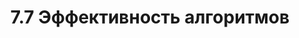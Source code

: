 ---
title: '7.7 Эффективность алгоритмов'
metaTitle: '7.7 Эффективность алгоритмов'
metaDescription: '7.7 Эффективность алгоритмов'
---